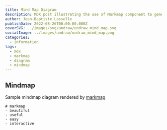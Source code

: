 ```yaml
---
title: Mind Map Diagram
description: MDX post illustrating the use of Markmap component to generate mind map diagrams.
author: Jean-Baptiste Lasselle
publishDate: 2022-08-26T00:00:00.000Z
coverSVG: ../images/svg/undraw/undraw_mind_map.svg
socialImage: ../images/undraw/undraw_mind_map.png
categories:
  - information
tags:
  - mdx
  - markmap
  - diagram
  - mindmap
---  
```


## Mindmap

Sample mindmap diagram rendered by [markmap](https://markmap.js.org)

```markmap
# markmap
- beautiful
- useful
- easy
- interactive
```
